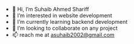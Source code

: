 - 👋 Hi, I’m Suhaib Ahmed Shariff
- 👀 I’m interested in website development 
- 🌱 I’m currently learning backend development
- 💞️ I’m looking to collaborate on any project 
- 📫 reach me at asuhaib2002@gmail.com

